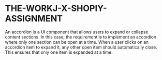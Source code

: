 # THE-WORKJ-X-SHOPIY-ASSIGNMENT
An accordion is a UI component that allows users to expand or collapse content sections. In this case, the requirement is to implement an accordion where only one section can be open at a time. When a user clicks on an accordion item to expand it, any other open item should automatically close. This ensures that only one item is expanded at a time.
